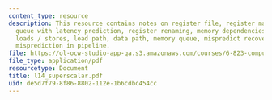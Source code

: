 ```yaml
---
content_type: resource
description: This resource contains notes on register file, register management, issue
  queue with latency prediction, register renaming, memory dependencies, speculative
  loads / stores, load path, data path, memory queue, mispredict recovery, and branch
  misprediction in pipeline.
file: https://ol-ocw-studio-app-qa.s3.amazonaws.com/courses/6-823-computer-system-architecture-fall-2005/de5d7f798f868802112e1b6cdbc454cc_l14_superscalar.pdf
file_type: application/pdf
resourcetype: Document
title: l14_superscalar.pdf
uid: de5d7f79-8f86-8802-112e-1b6cdbc454cc
---
```

